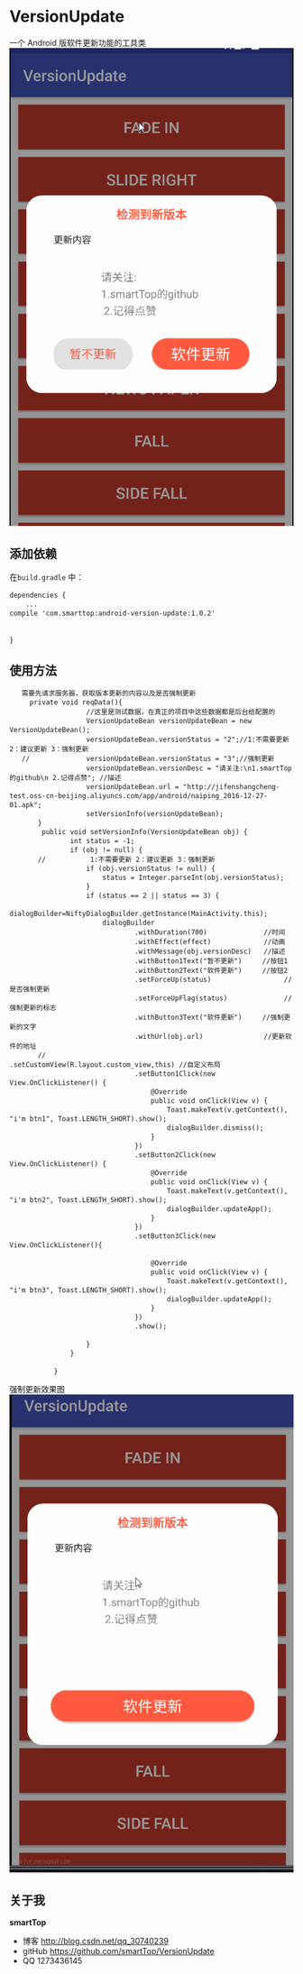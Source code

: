 # VersionUpdate

一个 Android 版软件更新功能的工具类
     ![image](https://github.com/smartTop/VersionUpdate/blob/master/screenshots/screenshort1.gif)

## 添加依赖

在`build.gradle` 中：

    dependencies {
        ...
    compile 'com.smarttop:android-version-update:1.0.2'


    }
    
## 使用方法

       需要先请求服务器，获取版本更新的内容以及是否强制更新
         private void reqData(){
                       //这里是测试数据，在真正的项目中这些数据都是后台给配置的
                       VersionUpdateBean versionUpdateBean = new VersionUpdateBean();
                       versionUpdateBean.versionStatus = "2";//1:不需要更新 2：建议更新 3：强制更新
       //              versionUpdateBean.versionStatus = "3";//强制更新
                       versionUpdateBean.versionDesc = "请关注:\n1.smartTop的github\n 2.记得点赞"; //描述
                       versionUpdateBean.url = "http://jifenshangcheng-test.oss-cn-beijing.aliyuncs.com/app/android/naiping_2016-12-27-01.apk";
                       setVersionInfo(versionUpdateBean);
           }
            public void setVersionInfo(VersionUpdateBean obj) {
                   int status = -1;
                   if (obj != null) {
           //			1:不需要更新 2：建议更新 3：强制更新
                       if (obj.versionStatus != null) {
                           status = Integer.parseInt(obj.versionStatus);
                       }
                       if (status == 2 || status == 3) {
                          dialogBuilder=NiftyDialogBuilder.getInstance(MainActivity.this);
                           dialogBuilder
                                   .withDuration(700)              //时间
                                   .withEffect(effect)             //动画
                                   .withMessage(obj.versionDesc)   //描述
                                   .withButton1Text("暂不更新")     //按钮1
                                   .withButton2Text("软件更新")     //按钮2
                                   .setForceUp(status)                  //是否强制更新
                                   .setForceUpFlag(status)              //强制更新的标志
                                   .withButton3Text("软件更新")     //强制更新的文字
                                   .withUrl(obj.url)               //更新软件的地址
           //                        .setCustomView(R.layout.custom_view,this) //自定义布局
                                   .setButton1Click(new View.OnClickListener() {
                                       @Override
                                       public void onClick(View v) {
                                           Toast.makeText(v.getContext(), "i'm btn1", Toast.LENGTH_SHORT).show();
                                           dialogBuilder.dismiss();
                                       }
                                   })
                                   .setButton2Click(new View.OnClickListener() {
                                       @Override
                                       public void onClick(View v) {
                                           Toast.makeText(v.getContext(), "i'm btn2", Toast.LENGTH_SHORT).show();
                                           dialogBuilder.updateApp();
                                       }
                                   })
                                   .setButton3Click(new View.OnClickListener(){

                                       @Override
                                       public void onClick(View v) {
                                           Toast.makeText(v.getContext(), "i'm btn3", Toast.LENGTH_SHORT).show();
                                           dialogBuilder.updateApp();
                                       }
                                   })
                                   .show();

                       }
                   }

               }

强制更新效果图
![image](https://github.com/smartTop/VersionUpdate/blob/master/screenshots/screenshort2.gif)



## 关于我

**smartTop**

- 博客 http://blog.csdn.net/qq_30740239
- gitHub https://github.com/smartTop/VersionUpdate
- QQ 1273436145
